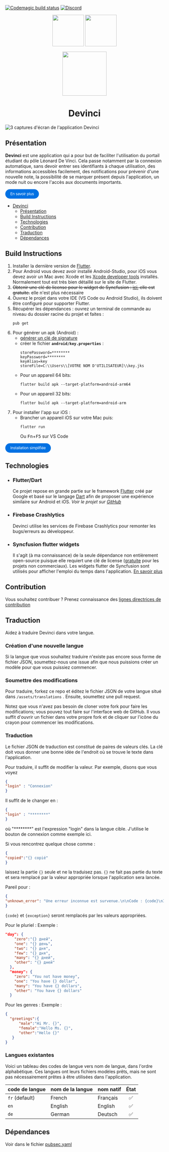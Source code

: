 [![Codemagic build status](https://api.codemagic.io/apps/5f1aaf9588aa90329c1b72a5/5f1aaf9588aa90329c1b72a4/status_badge.svg)](https://codemagic.io/apps/5f1aaf9588aa90329c1b72a5/5f1aaf9588aa90329c1b72a4/latest_build)
[![Discord](https://img.shields.io/discord/760489327305556049)](https://discord.gg/wttsfQP)
<p align="center">
<a href="https://play.google.com/store/apps/details?id=eu.araulin.devinci"><img src="https://steverichey.github.io/google-play-badge-svg/img/fr_get.svg" height="100"></a>
<a href="https://testflight.apple.com/join/HUgzMmbA"><img src="https://devinci.araulin.tech/assets/testflight.png" height="100"></a>

</p>

<p align="center">
  <a href="https://github.com/antoineraulin/devinci-app"><img src="assets/icon_blanc_a.png" height="140"></a>
</p>
<span align="center">

# Devinci

</span>

![3 captures d'écran de l'application Devinci](.github_data/devinci.png)

## Présentation

**Devinci** est une application qui a pour but de faciliter l'utilisation du portail étudiant du pôle Léonard De Vinci. Cela passe notamment par la connexion automatique, sans devoir entrer ses identifiants à chaque utilisation, des informations accessibles facilement, des notifications pour prévenir d'une nouvelle note, la possibilité de se marquer présent depuis l'application, un mode nuit ou encore l'accès aux documents importants.

<a href="https://devinci.araulin.tech/" style="cursor: pointer;display: inline-block;text-align: center;white-space: nowrap;font-size: 12px;line-height: 1.17648;font-weight: 400;letter-spacing: -0.022em;min-width: 28px;padding-left: 16px;padding-right: 16px;padding-top: 8px;padding-bottom: 8px;border-radius: 18px;background: #0071e3;color: white;text-decoration: none;">En savoir plus</a>

- [Devinci](#devinci)
  - [Présentation](#présentation)
  - [Build Instructions](#build-instructions)
  - [Technologies](#technologies)
  - [Contribution](#contribution)
  - [Traduction](#traduction)
  - [Dépendances](#dépendances)

## Build Instructions

1. Installer la dernière version de [Flutter](https://flutter.dev/docs/get-started/install).
2. Pour Android vous devez avoir installé Android-Studio, pour iOS vous devez avoir un Mac avec Xcode et les [Xcode developer tools](https://developer.apple.com/xcode/downloads/) installés. Normalement tout est très bien détaillé sur le site de Flutter.
3. ~~Obtenir une clé de license pour le widget de Syncfusion : [ici](https://www.syncfusion.com/products/communitylicense), elle est gratuite.~~ elle n'est plus nécessaire
4. Ouvrez le projet dans votre IDE (VS Code ou Android Studio), ils doivent être configuré pour supporter Flutter.
6. Récupérer les dépendances : ouvrez un terminal de commande au niveau du dossier racine du projet et faites :
   ```console
   pub get
   ```
7. Pour générer un apk (Android) :
   - [générer un clé de signature](https://flutter.dev/docs/deployment/android#signing-the-app)
   - créer le fichier **`android/key.properties`** : 
      ```properties
      storePassword=********
      keyPassword=********
      keyAlias=key
      storeFile=C:\\Users\\[VOTRE NOM D'UTILISATEUR]\\key.jks
      ```
   - Pour un appareil 64 bits:
     ```console
     flutter build apk --target-platform=android-arm64
     ```
   - Pour un appareil 32 bits:
     ```console
     flutter build apk --target-platform=android-arm
     ```
8. Pour installer l'app sur iOS :
   - Brancher un appareil iOS sur votre Mac puis:
     ```console
     flutter run
     ```
     Ou <kbd>Fn</kbd>+<kbd>F5</kbd> sur VS Code

<a href="https://devinci.araulin.tech/beta.html" style="cursor: pointer;display: inline-block;text-align: center;white-space: nowrap;font-size: 12px;line-height: 1.17648;font-weight: 400;letter-spacing: -0.022em;min-width: 28px;padding-left: 16px;padding-right: 16px;padding-top: 8px;padding-bottom: 8px;border-radius: 18px;background: #0071e3;color: white;text-decoration: none;">Installation simplifiée</a>

## Technologies

- ### Flutter/Dart
  Ce projet repose en grande partie sur le framework [Flutter](https://flutter.dev/) créé par Google et basé sur le langage [Dart](https://dart.dev/) afin de proposer une expérience similaire sur Android et iOS. _Voir le projet sur [GitHub](https://github.com/flutter/flutter)_
- ### Firebase Crashlytics
  Devinci utilise les services de Firebase Crashlytics pour remonter les bugs/erreurs au développeur.
- ### Syncfusion flutter widgets
  Il s'agit (à ma connaissance) de la seule dépendance non entièrement open-source puisque elle requiert une clé de license ([gratuite](https://www.syncfusion.com/products/communitylicense) pour les projets non commerciaux). Les widgets flutter de Syncfusion sont utilisés pour afficher l'emploi du temps dans l'application. [En savoir plus](https://www.syncfusion.com/flutter-widgets/flutter-calendar)

## Contribution

Vous souhaitez contribuer ? Prenez connaissance des [lignes directrices de contribution](CONTRIBUTING.md)

## Traduction

Aidez à traduire Devinci dans votre langue.
  
### Création d'une nouvelle langue

Si la langue que vous souhaitez traduire n'existe pas encore sous forme de fichier JSON, soumettez-nous une issue afin que nous puissions créer un modèle pour que vous puissiez commencer.

### Soumettre des modifications
Pour traduire, forkez ce repo et éditez le fichier JSON de votre langue situé dans `/assets/translations` . Ensuite, soumettez une pull request.

Notez que vous n'avez pas besoin de cloner votre fork pour faire les modifications; vous pouvez tout faire sur l'interface web de GitHub. Il vous suffit d'ouvrir un fichier dans votre propre fork et de cliquer sur l'icône du crayon pour commencer les modifications.

### Traduction
Le fichier JSON de traduction est constitué de paires de valeurs clés. La clé doit vous donner une bonne idée de l'endroit où se trouve le texte dans l'application.

Pour traduire, il suffit de modifier la valeur. Par exemple, disons que vous voyez
```JSON
{
"login" : "Connexion"
}
```
Il suffit de le changer en :

```JSON
{
"login" : "********"
}
```
où "********" est l'expression "login" dans la langue cible. J'utilise le bouton de connexion comme exemple ici.

Si vous rencontrez quelque chose comme :

```JSON
{
"copied":"{} copié"
}
```
laissez la partie `{}` seule et ne la traduisez pas. `{}` ne fait pas partie du texte et sera remplacé par la valeur appropriée lorsque l'application sera lancée.

Pareil pour :
```JSON
{
"unknown_error": "Une erreur inconnue est survenue.\n\nCode : {code}\nInformation: {exception}",
}
```
`{code}` et `{exception}` seront remplacés par les valeurs appropriées.

Pour le pluriel :
Exemple : 
```JSON
"day": {
    "zero":"{} дней",
    "one": "{} день",
    "two": "{} дня",
    "few": "{} дня",
    "many": "{} дней",
    "other": "{} дней"
  },
  "money": {
    "zero": "You not have money",
    "one": "You have {} dollar",
    "many": "You have {} dollars",
    "other": "You have {} dollars"
  }
```

Pour les genres : 
Exemple : 
```JSON
{
  "greetings":{
      "male":"Hi Mr. {}",
      "female":"Hello Ms. {}",
      "other":"Hello {}"
   }
}
```

### Langues existantes
Voici un tableau des codes de langue vers nom de langue, dans l'ordre alphabétique. Ces langues ont leurs fichiers modèles prêts, mais ne sont pas nécessairement prêtes à être utilisées dans l'application.

| code de langue | nom de la langue | nom natif | État |
| --- | --- | --- | :---: |
| `fr` (default) | French | Français | ✅ 
| `en` | English | English | ✅ |
| `de` | German | Deutsch | ✅ |




## Dépendances

Voir dans le fichier [pubsec.yaml](https://github.com/antoineraulin/devinci-app/blob/master/pubspec.yaml)
